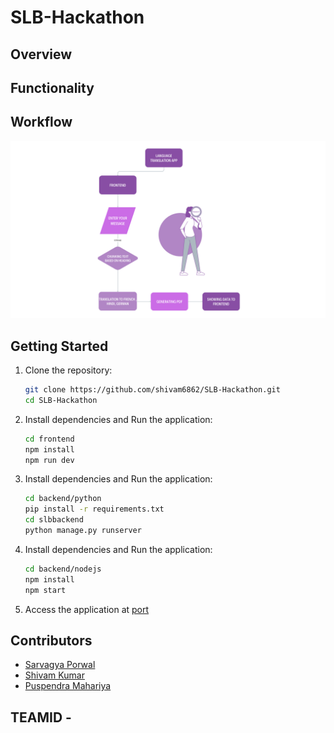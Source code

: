 # SLB-Hackathon

## Overview

## Functionality

## Workflow

![WorkFlow](/workflow.png)

## Getting Started

1. Clone the repository:

   ```bash
   git clone https://github.com/shivam6862/SLB-Hackathon.git
   cd SLB-Hackathon
   ```

2. Install dependencies and Run the application:

   ```bash
   cd frontend
   npm install
   npm run dev
   ```

3. Install dependencies and Run the application:

   ```bash
   cd backend/python
   pip install -r requirements.txt
   cd slbbackend
   python manage.py runserver
   ```

4. Install dependencies and Run the application:

   ```bash
   cd backend/nodejs
   npm install
   npm start
   ```

5. Access the application at [port](http://localhost:3000)

## Contributors

- [Sarvagya Porwal](https://github.com/Sar2580P)
- [Shivam Kumar](https://github.com/shivam6862)
- [Puspendra Mahariya](https://github.com/silent-cipher)

## TEAMID -
